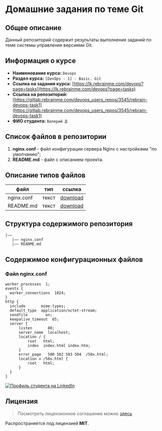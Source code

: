 Домашние задания по теме Git
===
## Общее описание
Данный репозиторий содержит результаты выполнения заданий по теме системы управления версиями Git.
## Информация о курсе
- **Наименование курса:**  `Devops`
- **Раздел курса:**  `[DevOps - 1] - Basic. Git`
- **Ссылка на задания курса:** [https://lk.rebrainme.com/devops?page=tasks](https://lk.rebrainme.com/devops?page=tasks)
- **Ссылка на репозиторий:** [https://gitlab.rebrainme.com/devops_users_repos/3545/rebrain-devops-task1](https://gitlab.rebrainme.com/devops_users_repos/3545/rebrain-devops-task1)
- **ФИО студента:** `Валерий Д`

## Список файлов в репозитории
1. **nginx.conf** - файл конфигурации сервера Nginx с настройками "по умолчанию";
2. **README.md** - файл с описанием проекта.


## Описание типов файлов
| файл | тип | ссылка |
| ---     | --- | ---   |
| nginx.conf | текст | [download](https://gitlab.rebrainme.com/devops_users_repos/3545/rebrain-devops-task1/-/blob/master/nginx.conf) |
| README.md | текст | [download](https://gitlab.rebrainme.com/devops_users_repos/3545/rebrain-devops-task1/-/blob/master/README.md) |


## Структура содержимого репозитория
```
|—— 
   |—— nginx.conf
   |—— README.md
```
## Содержимое конфигурационных файлов
### Файл nginx.conf
  ```
worker_processes  1;
events {
    worker_connections  1024;
}
http {
    include       mime.types;
    default_type  application/octet-stream;
    sendfile        on;
    keepalive_timeout  65;
    server {
        listen       80;
        server_name  localhost;
        location / {
            root   html;
            index  index.html index.htm;
        }
        error_page   500 502 503 504  /50x.html;
        location = /50x.html {
            root   html;
        }
    }
}

  ```

<a href="http://linkedin.com/in/valeryd" target="_blank"><img src="https://www.askdavetaylor.com/ezoimgfmt/static.licdn.com/scds/common/u/img/webpromo/btn_myprofile_160x33.png" alt="Профиль студента на LinkedIn" style="height: auto !important;width: auto !important;" ></a>
  
## Лицензия
>Посмотреть лицензионное соглашение можно [здесь](https://github.com/IgorAntun/node-chat/blob/master/LICENSE)

Распространяется под лицензией **MIT**.


